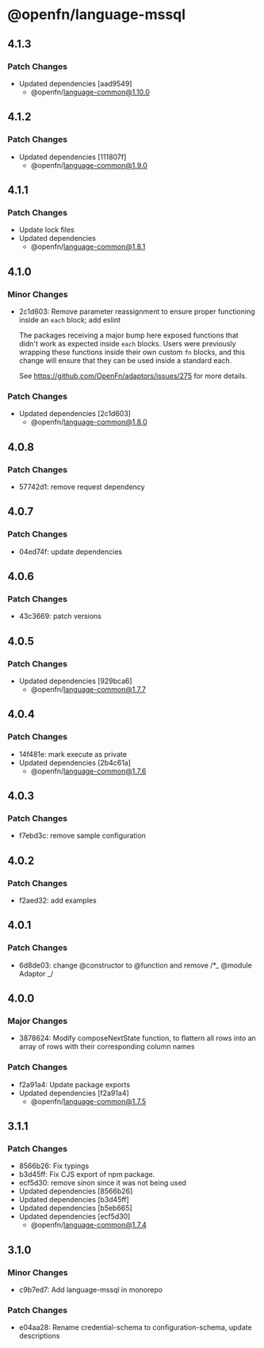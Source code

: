 # @openfn/language-mssql

## 4.1.3

### Patch Changes

- Updated dependencies [aad9549]
  - @openfn/language-common@1.10.0

## 4.1.2

### Patch Changes

- Updated dependencies [111807f]
  - @openfn/language-common@1.9.0

## 4.1.1

### Patch Changes

- Update lock files
- Updated dependencies
  - @openfn/language-common@1.8.1

## 4.1.0

### Minor Changes

- 2c1d603: Remove parameter reassignment to ensure proper functioning inside an
  `each` block; add eslint

  The packages receiving a major bump here exposed functions that didn't work as
  expected inside `each` blocks. Users were previously wrapping these functions
  inside their own custom `fn` blocks, and this change will ensure that they can
  be used inside a standard each.

  See https://github.com/OpenFn/adaptors/issues/275 for more details.

### Patch Changes

- Updated dependencies [2c1d603]
  - @openfn/language-common@1.8.0

## 4.0.8

### Patch Changes

- 57742d1: remove request dependency

## 4.0.7

### Patch Changes

- 04ed74f: update dependencies

## 4.0.6

### Patch Changes

- 43c3669: patch versions

## 4.0.5

### Patch Changes

- Updated dependencies [929bca6]
  - @openfn/language-common@1.7.7

## 4.0.4

### Patch Changes

- 14f481e: mark execute as private
- Updated dependencies [2b4c61a]
  - @openfn/language-common@1.7.6

## 4.0.3

### Patch Changes

- f7ebd3c: remove sample configuration

## 4.0.2

### Patch Changes

- f2aed32: add examples

## 4.0.1

### Patch Changes

- 6d8de03: change @constructor to @function and remove /\*_ @module Adaptor _/

## 4.0.0

### Major Changes

- 3878624: Modify composeNextState function, to flattern all rows into an array
  of rows with their corresponding column names

### Patch Changes

- f2a91a4: Update package exports
- Updated dependencies [f2a91a4]
  - @openfn/language-common@1.7.5

## 3.1.1

### Patch Changes

- 8566b26: Fix typings
- b3d45ff: Fix CJS export of npm package.
- ecf5d30: remove sinon since it was not being used
- Updated dependencies [8566b26]
- Updated dependencies [b3d45ff]
- Updated dependencies [b5eb665]
- Updated dependencies [ecf5d30]
  - @openfn/language-common@1.7.4

## 3.1.0

### Minor Changes

- c9b7ed7: Add language-mssql in monorepo

### Patch Changes

- e04aa28: Rename credential-schema to configuration-schema, update descriptions
